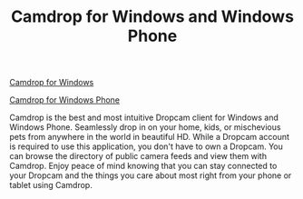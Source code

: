 ﻿---
layout: post
title: "Camdrop for Windows and Windows Phone"
---

[Camdrop for Windows](http://apps.microsoft.com/windows/en-US/app/camdrop/ada41b87-f796-4cb7-b548-a19c90fb1009)

[Camdrop for Windows Phone](http://www.windowsphone.com/en-us/store/app/camdrop/7f38c801-27cc-4537-a595-b6b0a8857759)

Camdrop is the best and most intuitive Dropcam client for Windows and Windows Phone. Seamlessly drop in on your home, kids, or mischevious pets from anywhere in the world in beautiful HD. While a Dropcam account is required to use this application, you don't have to own a Dropcam. You can browse the directory of public camera feeds and view them with Camdrop. Enjoy peace of mind knowing that you can stay connected to your Dropcam and the things you care about most right from your phone or tablet using Camdrop.
